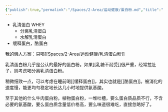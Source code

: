 ```yaml
---
{"publish":true,"permalink":"/Spaces/2-Area/运动健康/蛋白粉.md","title":"蛋白粉","created":"2022-09-17","modified":"2023-03-14","published":"2025-07-12T17:53:16.738+08:00","cssclasses":""}
---
```



- 乳清蛋白 WHEY
	- 分离乳清蛋白
	- 水解乳清蛋白
- 缓释蛋白，酪蛋白

我的懒人方案：只喝[[Spaces/2-Area/运动健康/乳清蛋白粉]]

乳清蛋白粉几乎是公认的最好的蛋白粉。如果[[乳糖不耐受]]很严重，经常拉肚子，则考虑喝分离乳清蛋白粉。

稍微细致一点，可以考虑在睡前喝[[缓释蛋白]]，其实也就是[[酪蛋白]]。被消化的速度慢，能更均匀稳定地长达几小时地提供氨基酸。

至于其他的什么牛肉蛋白粉，植物蛋白粉，一堆吐槽，要么蛋白质品质不行，不含必要的氨基酸，要么蛋白质含量低价格高，要么味道很难吃，直接忽略好了。